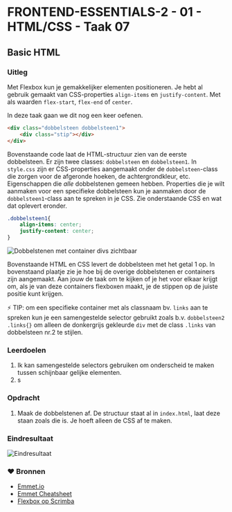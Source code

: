 # FRONTEND-ESSENTIALS-2 - 01 - HTML/CSS - Taak 07

## Basic HTML 

### Uitleg

Met Flexbox kun je gemakkelijker elementen positioneren. Je hebt al gebruik gemaakt van CSS-properties `align-items` en `justify-content`. Met als waarden `flex-start`, `flex-end` of `center`.

In deze taak gaan we dit nog een keer oefenen.

```html
<div class="dobbelsteen dobbelsteen1">
    <div class="stip"></div>
</div>
```
Bovenstaande code laat de HTML-structuur zien van de eerste dobbelsteen. Er zijn twee classes: `dobbelsteen` en `dobbelsteen1`. In `style.css` zijn er CSS-properties aangemaakt onder de `dobbelsteen`-class die zorgen voor de afgeronde hoeken, de achtergrondkleur, etc. Eigenschappen die *alle* dobbelstenen gemeen hebben. Properties die je wilt aanmaken voor een specifieke dobbelsteen kun je aanmaken door de `dobbelsteen1`-class aan te spreken in je CSS. Zie onderstaande CSS en wat dat oplevert eronder.

```css
.dobbelsteen1{
    align-items: center;
    justify-content: center;
}
```
![Dobbelstenen met container divs zichtbaar](img/dobbelstenen-container-vis.jpg)

Bovenstaande HTML en CSS levert de dobbelsteen met het getal 1 op. In bovenstaand plaatje zie je hoe bij de overige dobbelstenen er containers zijn aangemaakt. Aan jouw de taak om te kijken of je het voor elkaar krijgt om, als je van deze containers flexboxen maakt, je de stippen op de juiste positie kunt krijgen.

:zap: TIP: om een specifieke container met als classnaam bv. `links` aan te spreken kun je een samengestelde selector gebruikt zoals b.v. `dobbelsteen2 .links{}` om alleen de donkergrijs gekleurde `div` met de class `.links` van dobbelsteen nr.2 te stijlen.


### Leerdoelen

1. Ik kan samengestelde selectors gebruiken om onderscheid te maken tussen schijnbaar gelijke elementen.
2. s

### Opdracht

1. Maak de dobbelstenen af. De structuur staat al in `index.html`, laat deze staan zoals die is. Je hoeft alleen de CSS af te maken.

### Eindresultaat

![Eindresultaat](img/eindres-dobbelstenen.jpg)

### :heart: Bronnen

* [Emmet.io](https://www.emmet.io/)  
* [Emmet Cheatsheet](https://docs.emmet.io/cheat-sheet/)
* [Flexbox op Scrimba](https://scrimba.com/learn/flexbox)